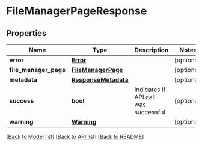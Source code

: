 # FileManagerPageResponse

## Properties
Name | Type | Description | Notes
------------ | ------------- | ------------- | -------------
**error** | [**Error**](Error.md) |  | [optional] 
**file_manager_page** | [**FileManagerPage**](FileManagerPage.md) |  | [optional] 
**metadata** | [**ResponseMetadata**](ResponseMetadata.md) |  | [optional] 
**success** | **bool** | Indicates if API call was successful | [optional] 
**warning** | [**Warning**](Warning.md) |  | [optional] 

[[Back to Model list]](../README.md#documentation-for-models) [[Back to API list]](../README.md#documentation-for-api-endpoints) [[Back to README]](../README.md)



